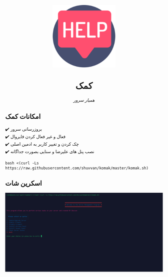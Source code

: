 <p align="center">
<picture>
<img width="200" height="200"  alt="کمک" src="https://raw.githubusercontent.com/shuvvan/komak/refs/heads/master/komak.png">
</picture>
  </p> 
<p align="center">
<h1 align="center"/>کمک</h1>
<h6 align="center">همیار سرور<h6>
</p>


## امکانات کمک <br>

✔️ بروزرسانی سرور <br>
✔️ فعال و غیر فعال کردن فایروال<br>
✔️ چک کردن و تغییر کاربر به ادمین اصلی <br>
✔️ نصب پنل های علیرضا و سنایی بصورت جداگانه<br>



```
bash <(curl -Ls https://raw.githubusercontent.com/shuvvan/komak/master/komak.sh)
```

## اسکرین شات<br>

<p align="center">
<picture>
<img alt="shot1" src="https://raw.githubusercontent.com/shuvvan/komak/refs/heads/master/shot1.png">
</picture>
  </p> 
